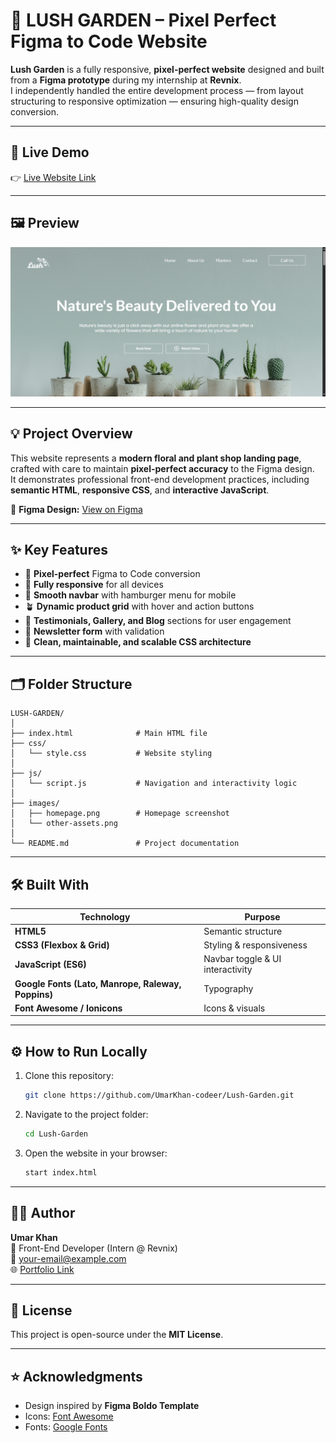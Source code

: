 # 🌿 LUSH GARDEN – Pixel Perfect Figma to Code Website

**Lush Garden** is a fully responsive, **pixel-perfect website** designed and built from a **Figma prototype** during my internship at **Revnix**.  
I independently handled the entire development process — from layout structuring to responsive optimization — ensuring high-quality design conversion.

---

## 🚀 Live Demo  
👉 [Live Website Link]()  

---

## 🖼️ Preview  
![Homepage Preview](./images/homepage.PNG)

---

## 💡 Project Overview  

This website represents a **modern floral and plant shop landing page**, crafted with care to maintain **pixel-perfect accuracy** to the Figma design.  
It demonstrates professional front-end development practices, including **semantic HTML**, **responsive CSS**, and **interactive JavaScript**.

🎨 **Figma Design:** [View on Figma](https://www.figma.com/design/FpZVNaCVhGIDqahMjMmYaS/homepage--Community-?node-id=0-405&t=FaYSTHOjP2onqPPG-0)

---

## ✨ Key Features  

- 🌸 **Pixel-perfect** Figma to Code conversion  
- 📱 **Fully responsive** for all devices  
- 🧭 **Smooth navbar** with hamburger menu for mobile  
- 🪴 **Dynamic product grid** with hover and action buttons  
- 💬 **Testimonials, Gallery, and Blog** sections for user engagement  
- 📨 **Newsletter form** with validation  
- 💚 **Clean, maintainable, and scalable CSS architecture**

---

## 🗂️ Folder Structure  
 
```
LUSH-GARDEN/
│
├── index.html              # Main HTML file
├── css/
│   └── style.css           # Website styling
│
├── js/
│   └── script.js           # Navigation and interactivity logic
│
├── images/
│   ├── homepage.png        # Homepage screenshot
│   └── other-assets.png
│
└── README.md               # Project documentation
```

---

## 🛠️ Built With  

| Technology | Purpose |
|-------------|----------|
| **HTML5** | Semantic structure |
| **CSS3 (Flexbox & Grid)** | Styling & responsiveness |
| **JavaScript (ES6)** | Navbar toggle & UI interactivity |
| **Google Fonts (Lato, Manrope, Raleway, Poppins)** | Typography |
| **Font Awesome / Ionicons** | Icons & visuals |

---

## ⚙️ How to Run Locally  

1. Clone this repository:  
   ```bash
   git clone https://github.com/UmarKhan-codeer/Lush-Garden.git
   ```

2. Navigate to the project folder:  
   ```bash
   cd Lush-Garden
   ```

3. Open the website in your browser:  
   ```bash
   start index.html
   ```

---

## 👨‍💻 Author  

**Umar Khan**  
💼 Front-End Developer (Intern @ Revnix)  
📧 [your-email@example.com](mailto:your-email@example.com)  
🌐 [Portfolio Link](https://portfolio-umer-pro.vercel.app/)

---

## 📄 License  
This project is open-source under the **MIT License**.

---

## ⭐ Acknowledgments  

- Design inspired by **Figma Boldo Template**  
- Icons: [Font Awesome](https://fontawesome.com/)  
- Fonts: [Google Fonts](https://fonts.google.com/)  
